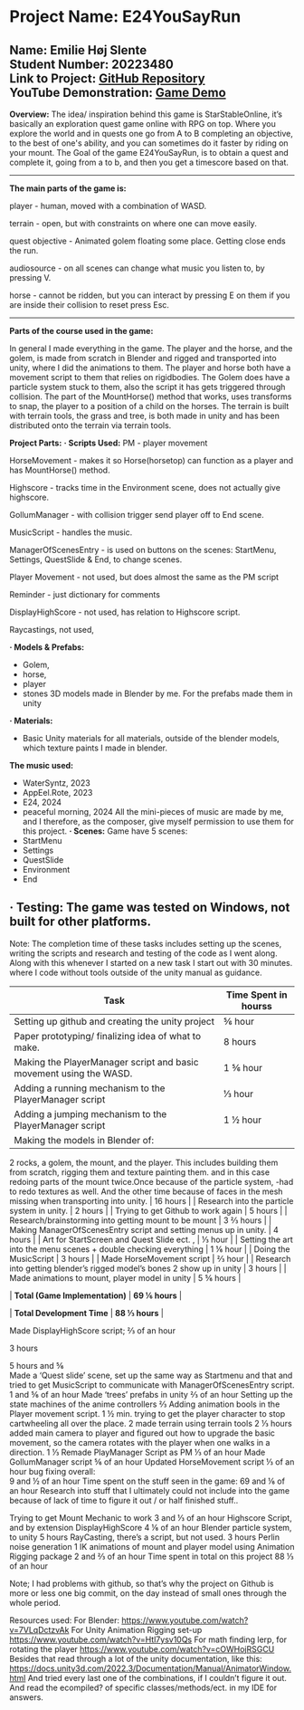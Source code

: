 # Project Name: E24YouSayRun  

**Name:** Emilie Høj Slente  
**Student Number:** 20223480  
**Link to Project:** [GitHub Repository](https://github.com/Slente468/PiVMiniProjectE24-EHS)  
**YouTube Demonstration:** [Game Demo](https://youtu.be/hY2Cs0Ti2vw) 
---
**Overview:** 
The idea/ inspiration behind this game is StarStableOnline, it’s basically an exploration quest game online with RPG on top. Where you explore the world and in quests one go from A to B completing an objective, to the best of one's ability, and you can sometimes do it faster by riding on your mount. The Goal of the game E24YouSayRun, is to obtain a quest and complete it, going from a to b, and then you get a timescore based on that. 

---

**The main parts of the game is:** 
 
player - human, moved with a combination of WASD.

terrain - open, but with constraints on where one can move easily. 

quest objective -  Animated golem floating some place. Getting close ends the run. 

audiosource - on all scenes can change what music you listen to, by pressing V.

horse - cannot be  ridden, but you can interact by pressing E on them if you are inside their collision to reset press Esc. 

---

**Parts of the course used in the game:** 

In general I made everything in the game. The player and the horse, and the golem, is made from scratch in Blender and rigged and transported into unity, where I did the animations to them. The player and horse both have a movement script to them that relies on rigidbodies. The Golem does have a particle system stuck to them, also the script it has gets triggered through collision. 
The part of the MountHorse() method that works, uses transforms to snap, the player to a position of a child on the horses. The terrain is built with terrain tools, the grass and tree, is both made in unity and has been distributed onto the terrain via terrain tools. 


**Project Parts:**
**·       Scripts Used:**
PM - player movement 

HorseMovement - makes it so Horse(horsetop) can function as a player and has MountHorse() method.

Highscore - tracks time in the Environment scene, does not actually give highscore. 

GollumManager - with collision trigger send player off to End scene. 

MusicScript - handles the music. 

ManagerOfScenesEntry - is used on buttons on the scenes: StartMenu, Settings, QuestSlide & End, to change scenes. 

Player Movement - not used, but does almost the same as the PM script

Reminder - just dictionary for comments 

DisplayHighScore - not used, has relation to Highscore script. 

Raycastings, not used,

**·       Models & Prefabs:**
- Golem, 
- horse, 
- player 
- stones 
3D models made in Blender by me. 
For the prefabs made them in unity

**·       Materials:**
- Basic Unity materials for all materials, outside of the blender models, which texture paints I made in blender. 

**The music used:**

- WaterSyntz, 2023
- AppEel.Rote, 2023
- E24, 2024
- peaceful morning, 2024
All the mini-pieces of music are made by me, and I therefore, as the composer, give myself permission to use them for this project. 
**·       Scenes:**
Game have 5 scenes: 
- StartMenu
- Settings
- QuestSlide 
- Environment
- End

**·       Testing:**
The game was tested on Windows, not built for other platforms. 
---



Note: The completion time of these tasks includes setting up the scenes, writing the scripts and research and testing of the code as I went along. Along with this whenever I started on a new task I start out with 30 minutes. where I code without tools outside of the unity manual as guidance. 

| **Task**                                  | **Time Spent in hourss**              |
|-------------------------------------------|-----------------------------|
| Setting up github and creating the unity project   | ⅚ hour                      |
| Paper prototyping/ finalizing idea of what to make.    | 8 hours                     |
| Making the PlayerManager script and basic movement using the WASD.              | 1 ⅚ hour                    |
| Adding a running mechanism to the PlayerManager script             | ⅓ hour                      |
| Adding a jumping mechanism to the PlayerManager script            | 1 ½ hour                    |
| Making the models in Blender of:
 2 rocks, a golem, the mount, and the player. 
This includes building them from scratch, rigging them and texture painting them.  and in this case redoing parts of the mount twice.Once because of the particle system, -had to redo textures as well. And the other time because of faces in the mesh missing when transporting  into unity.               | 16 hours                    |
| Research into the particle system in unity.    | 2 hours                     |
| Trying to get Github to work again                 | 5 hours                     |
| Research/brainstorming into getting mount to be mount        | 3 ⅔ hours                   |
| Making ManagerOfScenesEntry script and setting menus up in unity. | 4 hours                   |
| Art for StartScreen and Quest Slide ect. ,       | ⅓ hour                      |
| Setting the art into the menu scenes  + double checking everything      | 1 ⅙ hour                    |
| Doing the MusicScript               | 3 hours                     |
| Made HorseMovement script                     | ⅔ hour                      |
| Research into getting blender’s rigged model’s bones 2 show up in unity       | 3 hours                     |
| Made animations to mount, player model in unity  | 5 ⅚ hours                   |

| **Total (Game Implementation)**           | **69 ⅙ hours**              |

| **Total Development Time**                | **88 ⅓ hours**              |






 
Made DisplayHighScore script; 
⅔ of an hour

3  hours

5 hours and ⅚  
Made a ‘Quest slide’ scene, set up the same way as Startmenu and that and tried to get MusicScript to communicate with ManagerOfScenesEntry script. 
1 and ⅚ of an hour
Made ‘trees’ prefabs in unity 
⅔  of an hour
Setting up the state machines of the anime controllers
⅔ 
Adding animation bools in the Player movement script. 
1 ½  min. 
trying to get the player character to stop cartwheeling all over the place.
2
made terrain using terrain tools
2 ⅓  hours
added main camera to player and figured out how to upgrade the basic movement, so the camera rotates with the player when one walks in a direction. 
1 ⅓ 
Remade PlayManager Script as PM
⅓ of an hour
Made GollumManager script 
⅚ of an hour
Updated HorseMovement script
⅓ of an hour
bug fixing overall:  
9 and ½ of an  hour
Time spent on the stuff seen in the game:
69 and ⅙ of an hour
Research into stuff that I ultimately could not include into the game because of lack of time to figure it out / or half finished stuff..


Trying to get Mount Mechanic to work
3 and ⅓ of an hour
Highscore Script, and by extension DisplayHighScore
4 ⅙ of an hour
Blender particle system, to unity 
5 hours
RayCasting, there’s a script, but not used.
3 hours
Perlin noise generation 
1 
IK animations of mount and player model using Animation Rigging package
2 and ⅔  of an hour
Time spent in total on this project
88 ⅓ of an hour

Note; I had problems with github, so that’s why the project on Github is more or less one big commit, on the day instead of small ones through the whole period. 


Resources used:
For Blender: 
https://www.youtube.com/watch?v=7VLqDctzvAk 
For Unity Animation Rigging set-up 
https://www.youtube.com/watch?v=Htl7ysv10Qs 
For math finding lerp, for rotating the player
https://www.youtube.com/watch?v=cOWHojRSGCU 
Besides that read through a lot of the unity documentation, like this: https://docs.unity3d.com/2022.3/Documentation/Manual/AnimatorWindow.html 
And tried every last one of the combinations, if I couldn’t figure it out. And read the ecompiled? of specific classes/methods/ect. in my IDE for answers. 

